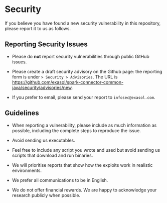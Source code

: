 # Security

If you believe you have found a new security vulnerability in this repository, please report it to us as follows.

## Reporting Security Issues

* Please do **not** report security vulnerabilities through public GitHub issues.

* Please create a draft security advisory on the Github page: the reporting form is under `> Security > Advisories`. The URL is https://github.com/exasol/spark-connector-common-java/security/advisories/new.

* If you prefer to email, please send your report to `infosec@exasol.com`.

## Guidelines

* When reporting a vulnerability, please include as much information as possible, including the complete steps to reproduce the issue.

* Avoid sending us executables.

* Feel free to include any script you wrote and used but avoid sending us scripts that download and run binaries.

* We will prioritise reports that show how the exploits work in realistic environments.

* We prefer all communications to be in English.

* We do not offer financial rewards. We are happy to acknowledge your research publicly when possible.
